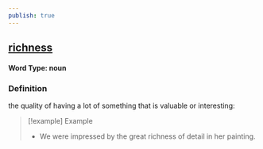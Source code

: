 ```yaml
---
publish: true
---
```

## [richness](https://dictionary.cambridge.org/dictionary/english/richness)

#### Word Type: noun
### Definition
the quality of having a lot of something that is valuable or interesting:

>[!example] Example
> - We were impressed by the great richness of detail in her painting.
